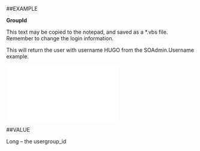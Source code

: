 
##EXAMPLE

**GroupId**

This text may be copied to the notepad, and saved as a *.vbs file. Remember to change the login information.

This will return the user with username HUGO from the SOAdmin.Username example.

![](..\..\Examples\vbs\SOUser.GroupID.vbs.txt)


##VALUE

Long – the usergroup_id

